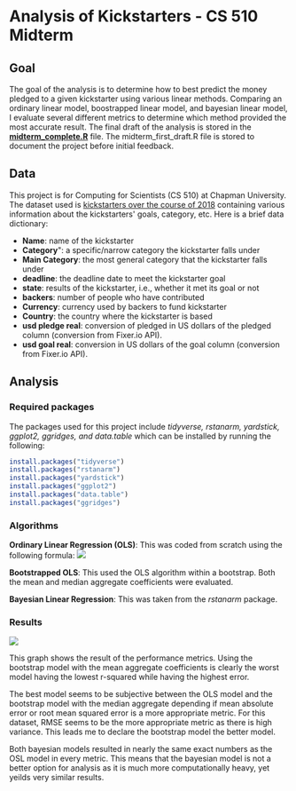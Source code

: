 # Analysis of Kickstarters - CS 510 Midterm
## Goal
The goal of the analysis is to determine how to best predict the money pledged to a given kickstarter using various linear methods. Comparing an ordinary linear model, boostrapped linear model, and bayesian linear model, I evaluate several different metrics to determine which method provided the most accurate result. The final draft of the analysis is stored in the [**midterm_complete.R**](https://github.com/ander428/CS-510-Midterm/blob/main/midterm_complete.R) file. The midterm_first_draft.R file is stored to document the project before initial feedback.

## Data
This project is for Computing for Scientists (CS 510) at Chapman University. The dataset used is [kickstarters over the course of 2018](https://www.kaggle.com/kemical/kickstarter-projects) containing various information about the kickstarters' goals, category, etc. Here is a brief data dictionary:

- **Name**: name of the kickstarter
- **Category**": a specific/narrow category the kickstarter falls under
- **Main Category**: the most general category that the kickstarter falls under
- **deadline**: the deadline date to meet the kickstarter goal
- **state**: results of the kickstarter, i.e., whether it met its goal or not
- **backers**: number of people who have contributed
- **Currency**: currency used by backers to fund kickstarter
- **Country**: the country where the kickstarter is based
- **usd pledge real**: conversion of pledged in US dollars of the pledged column (conversion from Fixer.io API).
- **usd goal real**: conversion in US dollars of the goal column (conversion from Fixer.io API).

## Analysis
### Required packages
The packages used for this project include *tidyverse, rstanarm, yardstick, ggplot2, ggridges, and data.table* which can be installed by running the following:

```r
install.packages("tidyverse")
install.packages("rstanarm")
install.packages("yardstick")
install.packages("ggplot2")
install.packages("data.table")
install.packages("ggridges")
```

### Algorithms
**Ordinary Linear Regression (OLS)**: This was coded from scratch using the following formula: 
<img src="https://github.com/ander428/CS-510-Midterm/blob/main/plots/render.png"/>

**Bootstrapped OLS**: This used the OLS algorithm within a bootstrap. Both the mean and median aggregate coefficients were evaluated.

**Bayesian Linear Regression**: This was taken from the *rstanarm* package.

### Results
<img src="https://github.com/ander428/CS-510-Midterm/blob/main/plots/Error_Plot.png"/>

This graph shows the result of the performance metrics. Using the bootstrap model with the mean aggregate coefficients is clearly the worst model having the lowest r-squared while having the highest error.

The best model seems to be subjective between the OLS model and the bootstrap model with the median aggregate depending if mean absolute error or root mean squared error is a more appropriate metric. For this dataset, RMSE seems to be the more appropriate metric as there is high variance. This leads me to declare the bootstrap model the better model. 

Both bayesian models resulted in nearly the same exact numbers as the OSL model in every metric. This means that the bayesian model is not a better option for analysis as it is much more computationally heavy, yet yeilds very similar results.
